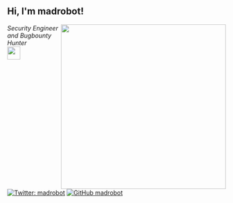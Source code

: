 <h2> Hi, I'm madrobot!</h2>
<img align='right' src="https://github-readme-stats.vercel.app/api?username=mad-robot&show_icons=true&theme=radical" width="380">
<p><em>Security Engineer and Bugbounty Hunter <br>
 <img src="https://media.giphy.com/media/WUlplcMpOCEmTGBtBW/giphy.gif" width="30"> 
</em></p>

[![Twitter: madrobot](https://img.shields.io/twitter/follow/madrobot_?style=flat-square)](https://twitter.com/madrobot_)
[![GitHub madrobot](https://img.shields.io/github/followers/mad-robot?label=follow%20github&style=flat-square)](https://github.com/mad-robot)
